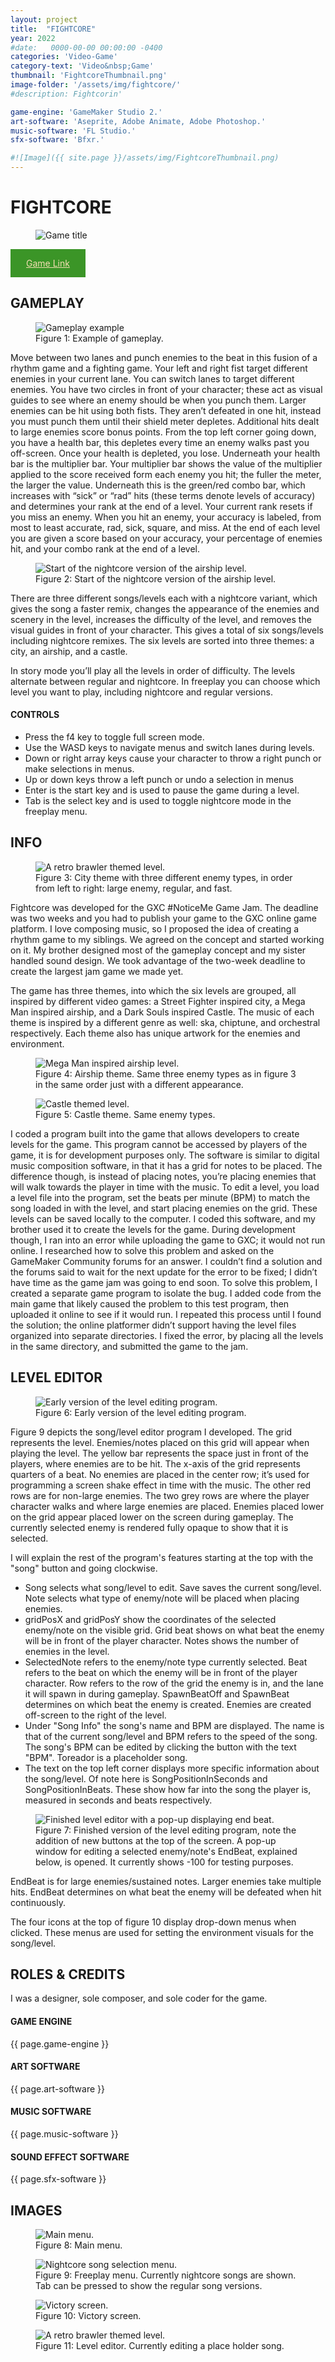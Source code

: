```yaml
---
layout: project
title:  "FIGHTCORE"
year: 2022
#date:   0000-00-00 00:00:00 -0400
categories: 'Video-Game'
category-text: 'Video&nbsp;Game'
thumbnail: 'FightcoreThumbnail.png'
image-folder: '/assets/img/fightcore/'
#description: Fightcorin'

game-engine: 'GameMaker Studio 2.'
art-software: 'Aseprite, Adobe Animate, Adobe Photoshop.'
music-software: 'FL Studio.'
sfx-software: 'Bfxr.'

#![Image]({{ site.page }}/assets/img/FightcoreThumbnail.png)
---
```



<h1>FIGHTCORE</h1>

<figure>
    <img src= '{{ page.image-folder }}FightcoreThumbnail.png' alt='Game title'/>
    <figcaption></figcaption>
</figure>

<a href="https://pikachurian.itch.io/fightcore" class="pika-button">
    Game Link
</a>

<h2>GAMEPLAY</h2>

<figure>
    <img src= '{{ page.image-folder }}FightcoreGameplayExample.PNG' alt='Gameplay example'/>
    <figcaption>Figure 1: Example of gameplay.</figcaption>
</figure>

<p>
    Move between two lanes and punch enemies to the beat in this fusion of a rhythm game and a fighting game. Your left and right fist target different enemies in your current lane. You can switch lanes to target different enemies. You have two circles in front of your character; these act as visual guides to see where an enemy should be when you punch them. Larger enemies can be hit using both fists. They aren’t defeated in one hit, instead you must punch them until their shield meter depletes. Additional hits dealt to large enemies score bonus points. From the top left corner going down, you have a health bar, this depletes every time an enemy walks past you off-screen. Once your health is depleted, you lose. Underneath your health bar is the multiplier bar. Your multiplier bar shows the value of the multiplier applied to the score received form each enemy you hit; the fuller the meter, the larger the value. Underneath this is the green/red combo bar, which increases with “sick” or “rad” hits (these terms denote levels of accuracy) and determines your rank at the end of a level. Your current rank resets if you miss an enemy. When you hit an enemy, your accuracy is labeled, from most to least accurate, rad, sick, square, and miss. At the end of each level you are given a score based on your accuracy, your percentage of enemies hit, and your combo rank at the end of a level.
</p>

<figure>
    <img src= '{{ page.image-folder }}FightcoreFig4.PNG' alt='Start of the nightcore version of the airship level.'/>
    <figcaption>Figure 2: Start of the nightcore version of the airship level.</figcaption>
</figure>

<p>
    There are three different songs/levels each with a nightcore variant, which gives the song a faster remix, changes the appearance of the enemies and scenery in the level, increases the difficulty of the level, and removes the visual guides in front of your character. This gives a total of six songs/levels including nightcore remixes. The six levels are sorted into three themes: a city, an airship, and a castle.
</p>

<p>
    In story mode you’ll play all the levels in order of difficulty. The levels alternate between regular and nightcore. In freeplay you can choose which level you want to play, including nightcore and regular versions.
</p>

<h4>CONTROLS</h4>

<ul>
    <li>
        Press the f4 key to toggle full screen mode. 
    </li>
    <li>
        Use the WASD keys to navigate menus and switch lanes during levels.
    </li>
    <li>
        Down or right array keys cause your character to throw a right punch or make selections in menus.
    </li>
    <li>
        Up or down keys throw a left punch or undo a selection in menus
    </li>
    <li>
        Enter is the start key and is used to pause the game during a level. 
    </li>
    <li>
     Tab is the select key and is used to toggle nightcore mode in the freeplay menu. 
    </li>
</ul>

<h2>INFO</h2>

<figure>
    <img src= '{{ page.image-folder }}FightcoreFig1.png' alt='A retro brawler themed level.'/>
    <figcaption>Figure 3: City theme with three different enemy types, in order from left to right: large enemy, regular, and fast.</figcaption>
</figure>

<p>
    Fightcore was developed for the GXC #NoticeMe Game Jam. The deadline was two weeks and you had to publish your game to the GXC online game platform. I love composing music, so I proposed the idea of creating a rhythm game to my siblings. We agreed on the concept and started working on it. My brother designed most of the gameplay concept and my sister handled sound design. We took advantage of the two-week deadline to create the largest jam game we made yet. 
</p>

<p>
    The game has three themes, into which the six levels are grouped, all inspired by different video games: a Street Fighter inspired city, a Mega Man inspired airship, and a Dark Souls inspired Castle. The music of each theme is inspired by a different genre as well: ska, chiptune, and orchestral respectively. Each theme also has unique artwork for the enemies and environment.
</p>

<figure>
    <img src= '{{ page.image-folder }}FightcoreFig2.png' alt='Mega Man inspired airship level.'/>
    <figcaption>Figure 4: Airship theme. Same three enemy types as in figure 3 in the same order just with a different appearance.</figcaption>
</figure>

<figure>
    <img src= '{{ page.image-folder }}FightcoreFig3.png' alt='Castle themed level.'/>
    <figcaption>Figure 5: Castle theme. Same enemy types.</figcaption>
</figure>

<p>
    I coded a program built into the game that allows developers to create levels for the game. This program cannot be accessed by players of the game, it is for development purposes only. The software is similar to digital music composition software, in that it has a grid for notes to be placed. The difference though, is instead of placing notes, you’re placing enemies that will walk towards the player in time with the music. To edit a level, you load a level file into the program, set the beats per minute (BPM) to match the song loaded in with the level, and start placing enemies on the grid. These levels can be saved locally to the computer. I coded this software, and my brother used it to create the levels for the game. During development though, I ran into an error while uploading the game to GXC; it would not run online. I researched how to solve this problem and asked on the GameMaker Community forums for an answer. I couldn’t find a solution and the forums said to wait for the next update for the error to be fixed; I didn’t have time as the game jam was going to end soon. To solve this problem, I created a separate game program to isolate the bug. I added code from the main game that likely caused the problem to this test program, then uploaded it online to see if it would run. I repeated this process until I found the solution; the online platformer didn’t support having the level files organized into separate directories. I fixed the error, by placing all the levels in the same directory, and submitted the game to the jam.
</p>

<h2>LEVEL EDITOR</h2>

<figure>
    <img src= '{{ page.image-folder }}FightcoreFig9.png' alt='Early version of the level editing program.'/>
    <figcaption>Figure 6: Early version of the level editing program.</figcaption>
</figure>

<p>Figure 9 depicts the song/level editor program I developed. The grid represents the level. Enemies/notes placed on this grid will appear when playing the level. The yellow bar represents the space just in front of the players, where enemies are to be hit. The x-axis of the grid represents quarters of a beat. No enemies are placed in the center row; it’s used for programming a screen shake effect in time with the music. The other red rows are for non-large enemies. The two grey rows are where the player character walks and where large enemies are placed. Enemies placed lower on the grid appear placed lower on the screen during gameplay. The currently selected enemy is rendered fully opaque to show that it is selected. </p>

<p>I will explain the rest of the program's features starting at the top with the "song" button and going clockwise.</p>

<ul>
    <li>
        Song selects what song/level to edit. Save saves the current song/level. Note selects what type of enemy/note will be placed when placing enemies.
    </li>
    <li>
        gridPosX and gridPosY show the coordinates of the selected enemy/note on the visible grid. Grid beat shows on what beat the enemy will be in front of the player character. Notes shows the number of enemies in the level.
    </li>
    <li>
        SelectedNote refers to the enemy/note type currently selected. Beat refers to the beat on which the enemy will be in front of the player character. Row refers to the row of the grid the enemy is in, and the lane it will spawn in during gameplay. SpawnBeatOff and SpawnBeat determines on which beat the enemy is created. Enemies are created off-screen to the right of the level.
    </li>
    <li>
        Under "Song Info" the song's name and BPM are displayed. The name is that of the current song/level and BPM refers to the speed of the song. The song's BPM can be edited by clicking the button with the text "BPM". Toreador is a placeholder song.
    </li>
    <li>
       The text on the top left corner displays more specific information about the song/level.  Of note here is SongPositionInSeconds and SongPositionInBeats. These show how far into the song the player is, measured in seconds and beats respectively.
    </li>
</ul>

<figure>
    <img src= '{{ page.image-folder }}FightcoreFig10.png' alt='Finished level editor with a pop-up displaying end beat.'/>
    <figcaption>Figure 7: Finished version of the level editing program, note the addition of new buttons at the top of the screen. A pop-up window for editing a selected enemy/note's EndBeat, explained below, is opened. It currently shows -100 for testing purposes.</figcaption>
</figure>

<p>
   EndBeat is for large enemies/sustained notes. Larger enemies take multiple hits. EndBeat determines on what beat the enemy will be defeated when hit continuously. 
</p>

<p>
    The four icons at the top of figure 10 display drop-down menus when clicked. These menus are used for setting the environment visuals for the song/level.
</p>

<h2>ROLES & CREDITS</h2>
<p>
    I was a designer, sole composer, and sole coder for the game.
</p>

<h4>GAME ENGINE</h4>
<p>{{ page.game-engine }}</p>

<h4>ART SOFTWARE</h4>
<p>{{ page.art-software }}</p>

<h4>MUSIC SOFTWARE</h4>
<p>{{ page.music-software }}</p>

<h4>SOUND EFFECT SOFTWARE</h4>
<p>{{ page.sfx-software }}</p>

<h2>IMAGES</h2>

<figure>
    <img src= '{{ page.image-folder }}FightcoreFig5.PNG' alt='Main menu.'/>
    <figcaption>Figure 8: Main menu.</figcaption>
</figure>

<figure>
    <img src= '{{ page.image-folder }}FightcoreFig6.PNG' alt='Nightcore song selection menu.'/>
    <figcaption>Figure 9: Freeplay menu. Currently nightcore songs are shown. Tab can be pressed to show the regular song versions.</figcaption>
</figure>

<figure>
    <img src= '{{ page.image-folder }}FightcoreFig7.PNG' alt='Victory screen.'/>
    <figcaption>Figure 10: Victory screen.</figcaption>
</figure>

<figure>
    <img src= '{{ page.image-folder }}FightcoreFig8.png' alt='A retro brawler themed level.'/>
    <figcaption>Figure 11: Level editor. Currently editing a place holder song.</figcaption>
</figure>






<style type="text/css">
    a.toolbar {
      color: wheat;
      background-color: #f44336;
      padding: 14px 25px;
      display: inline-block;
    }
    a.pika-button {
        color: wheat;
        background-color:rgb(59, 149, 39);
        padding: 14px 25px;
        display: inline-block; 
    }
</style>